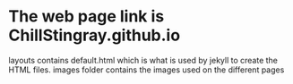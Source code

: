 # The web page link is ChillStingray.github.io
layouts contains default.html which is what is used by jekyll to create the HTML files. 
images folder contains the images used on the different pages
